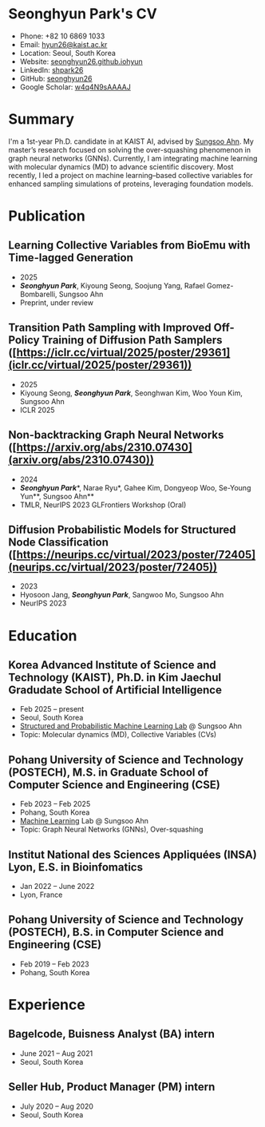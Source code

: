 # Seonghyun Park's CV

- Phone: +82 10 6869 1033
- Email: [hyun26@kaist.ac.kr](mailto:hyun26@kaist.ac.kr)
- Location: Seoul, South Korea
- Website: [seonghyun26.github.iohyun](https://seonghyun26.github.io/hyun/)
- LinkedIn: [shpark26](https://linkedin.com/in/shpark26)
- GitHub: [seonghyun26](https://github.com/seonghyun26)
- Google Scholar: [w4q4N9sAAAAJ](https://scholar.google.com/citations?user=w4q4N9sAAAAJ)


# Summary

I'm a 1st-year Ph.D. candidate in at KAIST AI, advised by [Sungsoo Ahn](https://sites.google.com/view/sungsooahn0215). My master’s research focused on solving the over-squashing phenomenon in graph neural networks (GNNs). Currently, I am integrating machine learning with molecular dynamics (MD) to advance scientific discovery. Most recently, I led a project on machine learning–based collective variables for enhanced sampling simulations of proteins, leveraging foundation models.

# Publication

## Learning Collective Variables from BioEmu with Time-lagged Generation 
- 2025
- ***Seonghyun Park***, Kiyoung Seong, Soojung Yang, Rafael Gomez-Bombarelli, Sungsoo Ahn
- Preprint, under review

## Transition Path Sampling with Improved Off-Policy Training of Diffusion Path Samplers ([https://iclr.cc/virtual/2025/poster/29361](iclr.cc/virtual/2025/poster/29361))
- 2025
- Kiyoung Seong, ***Seonghyun Park***, Seonghwan Kim, Woo Youn Kim, Sungsoo Ahn
- ICLR 2025

## Non-backtracking Graph Neural Networks ([https://arxiv.org/abs/2310.07430](arxiv.org/abs/2310.07430))
- 2024
- ***Seonghyun Park****, Narae Ryu*, Gahee Kim, Dongyeop Woo, Se-Young Yun**, Sungsoo Ahn**
- TMLR, NeurIPS 2023 GLFrontiers Workshop (Oral)

## Diffusion Probabilistic Models for Structured Node Classification ([https://neurips.cc/virtual/2023/poster/72405](neurips.cc/virtual/2023/poster/72405))
- 2023
- Hyosoon Jang, ***Seonghyun Park***, Sangwoo Mo, Sungsoo Ahn
- NeurIPS 2023

# Education

## Korea Advanced Institute of Science and Technology (KAIST), Ph.D. in Kim Jaechul Gradudate School of Artificial Intelligence

- Feb 2025 – present
- Seoul, South Korea
- [Structured and Probabilistic Machine Learning Lab](https://sites.google.com/view/sungsooahn0215) @ Sungsoo Ahn
- Topic: Molecular dynamics (MD), Collective Variables (CVs)

## Pohang University of Science and Technology (POSTECH), M.S. in Graduate School of Computer Science and Engineering (CSE)

- Feb 2023 – Feb 2025
- Pohang, South Korea
- [Machine Learning](https://ml.postech.ac.kr/) Lab @ Sungsoo Ahn 
- Topic: Graph Neural Networks (GNNs), Over-squashing

## Institut National des Sciences Appliquées (INSA) Lyon, E.S. in Bioinfomatics

- Jan 2022 – June 2022
- Lyon, France

## Pohang University of Science and Technology (POSTECH), B.S. in Computer Science and Engineering (CSE)

- Feb 2019 – Feb 2023
- Pohang, South Korea

# Experience

## Bagelcode, Buisness Analyst (BA) intern

- June 2021 – Aug 2021
- Seoul, South Korea

## Seller Hub, Product Manager (PM) intern

- July 2020 – Aug 2020
- Seoul, South Korea

